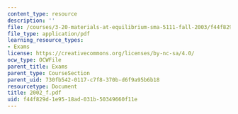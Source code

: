 ```yaml
---
content_type: resource
description: ''
file: /courses/3-20-materials-at-equilibrium-sma-5111-fall-2003/f44f829d1e9518ad031b50349660f11e_2002_f.pdf
file_type: application/pdf
learning_resource_types:
- Exams
license: https://creativecommons.org/licenses/by-nc-sa/4.0/
ocw_type: OCWFile
parent_title: Exams
parent_type: CourseSection
parent_uid: 730fb542-0117-c7f8-370b-d6f9a95b6b18
resourcetype: Document
title: 2002_f.pdf
uid: f44f829d-1e95-18ad-031b-50349660f11e
---
```

